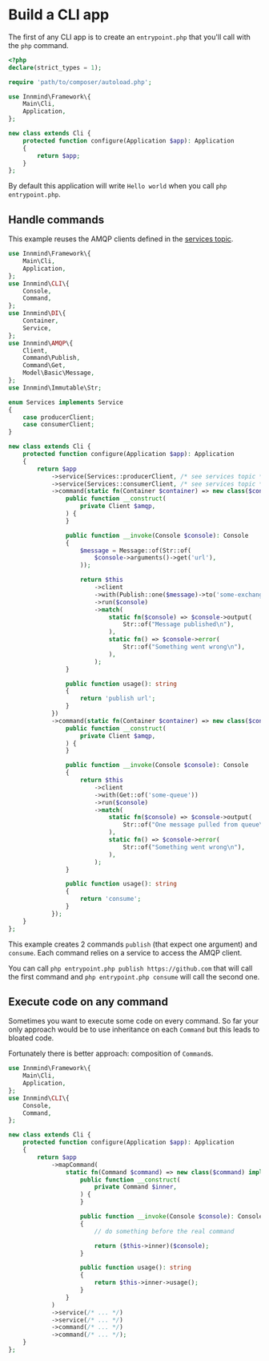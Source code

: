 # Build a CLI app

The first of any CLI app is to create an `entrypoint.php` that you'll call with the `php` command.

```php title="entrypoint.php"
<?php
declare(strict_types = 1);

require 'path/to/composer/autoload.php';

use Innmind\Framework\{
    Main\Cli,
    Application,
};

new class extends Cli {
    protected function configure(Application $app): Application
    {
        return $app;
    }
};
```

By default this application will write `Hello world` when you call `php entrypoint.php`.

## Handle commands

This example reuses the AMQP clients defined in the [services topic](services.md).

```php
use Innmind\Framework\{
    Main\Cli,
    Application,
};
use Innmind\CLI\{
    Console,
    Command,
};
use Innmind\DI\{
    Container,
    Service,
};
use Innmind\AMQP\{
    Client,
    Command\Publish,
    Command\Get,
    Model\Basic\Message,
};
use Innmind\Immutable\Str;

enum Services implements Service
{
    case producerClient;
    case consumerClient;
}

new class extends Cli {
    protected function configure(Application $app): Application
    {
        return $app
            ->service(Services::producerClient, /* see services topic */)
            ->service(Services::consumerClient, /* see services topic */)
            ->command(static fn(Container $container) => new class($container(Services::producerClient)) implements Command {
                public function __construct(
                    private Client $amqp,
                ) {
                }

                public function __invoke(Console $console): Console
                {
                    $message = Message::of(Str::of(
                        $console->arguments()->get('url'),
                    ));

                    return $this
                        ->client
                        ->with(Publish::one($message)->to('some-exchange'))
                        ->run($console)
                        ->match(
                            static fn($console) => $console->output(
                                Str::of("Message published\n"),
                            ),
                            static fn() => $console->error(
                                Str::of("Something went wrong\n"),
                            ),
                        );
                }

                public function usage(): string
                {
                    return 'publish url';
                }
            })
            ->command(static fn(Container $container) => new class($container(Services::consumerClient)) implements Command {
                public function __construct(
                    private Client $amqp,
                ) {
                }

                public function __invoke(Console $console): Console
                {
                    return $this
                        ->client
                        ->with(Get::of('some-queue'))
                        ->run($console)
                        ->match(
                            static fn($console) => $console->output(
                                Str::of("One message pulled from queue\n"),
                            ),
                            static fn() => $console->error(
                                Str::of("Something went wrong\n"),
                            ),
                        );
                }

                public function usage(): string
                {
                    return 'consume';
                }
            });
    }
};
```

This example creates 2 commands `publish` (that expect one argument) and `consume`. Each command relies on a service to access the AMQP client.

You can call `php entrypoint.php publish https://github.com` that will call the first command and `php entrypoint.php consume` will call the second one.

## Execute code on any command

Sometimes you want to execute some code on every command. So far your only approach would be to use inheritance on each `Command` but this leads to bloated code.

Fortunately there is better approach: composition of `Command`s.

```php
use Innmind\Framework\{
    Main\Cli,
    Application,
};
use Innmind\CLI\{
    Console,
    Command,
};

new class extends Cli {
    protected function configure(Application $app): Application
    {
        return $app
            ->mapCommand(
                static fn(Command $command) => new class($command) implements Command {
                    public function __construct(
                        private Command $inner,
                    ) {
                    }

                    public function __invoke(Console $console): Console
                    {
                        // do something before the real command

                        return ($this->inner)($console);
                    }

                    public function usage(): string
                    {
                        return $this->inner->usage();
                    }
                }
            )
            ->service(/* ... */)
            ->service(/* ... */)
            ->command(/* ... */)
            ->command(/* ... */);
    }
};
```
